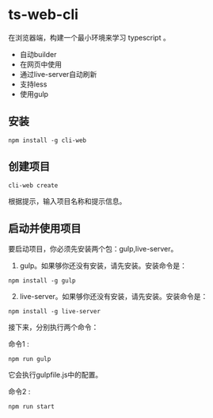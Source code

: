 
# ts-web-cli
在浏览器端，构建一个最小环境来学习 typescript 。

- 自动builder
- 在网页中使用
- 通过live-server自动刷新
- 支持less
- 使用gulp


## 安装

```
npm install -g cli-web
```

## 创建项目
```
cli-web create 
```
根据提示，输入项目名称和提示信息。



## 启动并使用项目
要启动项目，你必须先安装两个包：gulp,live-server。

1. gulp。如果够你还没有安装，请先安装。安装命令是：
````
npm install -g gulp
````
2. live-server。如果够你还没有安装，请先安装。安装命令是：
````
npm install -g live-server
````


接下来，分别执行两个命令：

命令1 : 

```
npm run gulp
```
它会执行gulpfile.js中的配置。

命令2 : 

```
npm run start
```
